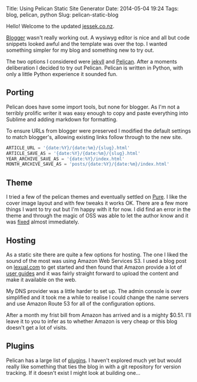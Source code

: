 Title: Using Pelican Static Site Generator
Date: 2014-05-04 19:24
Tags: blog, pelican, python
Slug: pelican-static-blog

Hello! Welcome to the updated [jessek.co.nz](jessek.co.nz).

[Blogger](www.blogger.com) wasn't really working out. A wysiwyg editor is nice and all but code snippets looked awful and the template was over the top. I wanted something simpler for my blog and something new to try out.

The two options I considered were [jekyll](http://jekyllrb.com/) and [Pelican](http://blog.getpelican.com/). After a moments deliberation I decided to try out Pelican. Pelican is written in Python, with only a little Python experience it sounded fun.

## Porting

Pelican does have some import tools, but none for blogger. As I'm not a terribly prolific writer it was easy enough to copy and paste everything into Sublime and adding markdown for formatting.

To ensure URLs from blogger were preserved I modified the default settings to match blogger's, allowing existing links follow through to the new site.

```python
ARTICLE_URL = '{date:%Y}/{date:%m}/{slug}.html'
ARTICLE_SAVE_AS = '{date:%Y}/{date:%m}/{slug}.html'
YEAR_ARCHIVE_SAVE_AS = '{date:%Y}/index.html'
MONTH_ARCHIVE_SAVE_AS = 'posts/{date:%Y}/{date:%m}/index.html'
```

## Theme

I tried a few of the pelican themes and eventually settled on [Pure](https://github.com/PurePelicanTheme/pure). I like the cover image layout and with few tweaks it works OK. There are a few more things I want to try out but I'm happy with it for now. I did find an error in the theme and through the magic of OSS was able to let the author know and it was [fixed](https://github.com/PurePelicanTheme/pure/pull/7) almost immediately.

## Hosting

As a static site there are quite a few options for hosting. The one I liked the sound of the most was using Amazon Web Services S3. I used a blog post on [lexual.com](http://lexual.com/blog/setup-pelican-blog-on-s3/) to get started and then found that Amazon provide a lot of [user guides](http://docs.aws.amazon.com/AmazonS3/latest/dev/website-hosting-custom-domain-walkthrough.html) and it was fairly straight forward to upload the content and make it available on the web.

My DNS provider was a little harder to set up. The admin console is over simplified and it took me a while to realise I could change the name servers and use Amazon Route 53 for all of the configuration options.

After a month my frist bill from Amazon has arrived and is a mighty $0.51. I'll leave it to you to infer as to whether Amazon is very cheap or this blog doesn't get a lot of visits.

## Plugins

Pelican has a large list of [plugins](https://github.com/getpelican/pelican-plugins). I haven't explored much yet but would really like something that ties the blog in with a git repository for version tracking. If it doesn't exist I might look at building one...